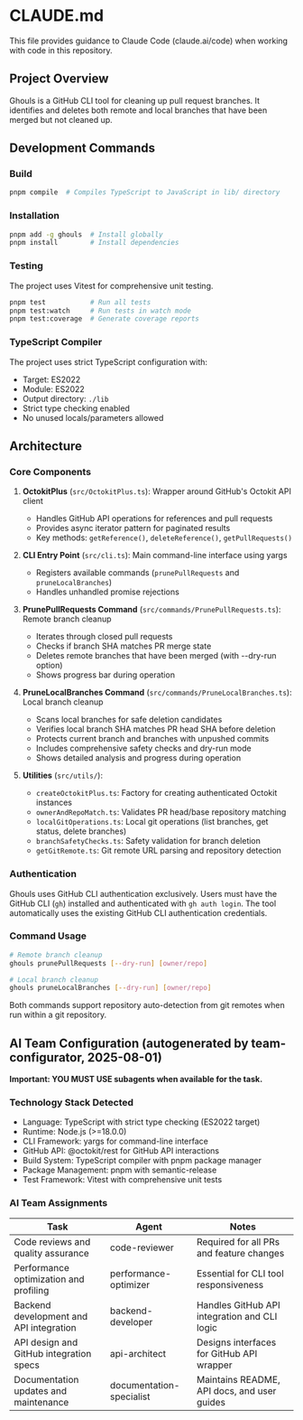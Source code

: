 # CLAUDE.md

This file provides guidance to Claude Code (claude.ai/code) when working with code in this repository.

## Project Overview
Ghouls is a GitHub CLI tool for cleaning up pull request branches. It identifies and deletes both remote and local branches that have been merged but not cleaned up.

## Development Commands

### Build
```bash
pnpm compile  # Compiles TypeScript to JavaScript in lib/ directory
```

### Installation
```bash
pnpm add -g ghouls  # Install globally
pnpm install        # Install dependencies
```

### Testing
The project uses Vitest for comprehensive unit testing.

```bash
pnpm test           # Run all tests
pnpm test:watch     # Run tests in watch mode
pnpm test:coverage  # Generate coverage reports
```

### TypeScript Compiler
The project uses strict TypeScript configuration with:
- Target: ES2022
- Module: ES2022
- Output directory: `./lib`
- Strict type checking enabled
- No unused locals/parameters allowed

## Architecture

### Core Components

1. **OctokitPlus** (`src/OctokitPlus.ts`): Wrapper around GitHub's Octokit API client
   - Handles GitHub API operations for references and pull requests
   - Provides async iterator pattern for paginated results
   - Key methods: `getReference()`, `deleteReference()`, `getPullRequests()`

2. **CLI Entry Point** (`src/cli.ts`): Main command-line interface using yargs
   - Registers available commands (`prunePullRequests` and `pruneLocalBranches`)
   - Handles unhandled promise rejections

3. **PrunePullRequests Command** (`src/commands/PrunePullRequests.ts`): Remote branch cleanup
   - Iterates through closed pull requests
   - Checks if branch SHA matches PR merge state
   - Deletes remote branches that have been merged (with --dry-run option)
   - Shows progress bar during operation

4. **PruneLocalBranches Command** (`src/commands/PruneLocalBranches.ts`): Local branch cleanup
   - Scans local branches for safe deletion candidates
   - Verifies local branch SHA matches PR head SHA before deletion
   - Protects current branch and branches with unpushed commits
   - Includes comprehensive safety checks and dry-run mode
   - Shows detailed analysis and progress during operation

5. **Utilities** (`src/utils/`):
   - `createOctokitPlus.ts`: Factory for creating authenticated Octokit instances
   - `ownerAndRepoMatch.ts`: Validates PR head/base repository matching
   - `localGitOperations.ts`: Local git operations (list branches, get status, delete branches)
   - `branchSafetyChecks.ts`: Safety validation for branch deletion
   - `getGitRemote.ts`: Git remote URL parsing and repository detection

### Authentication
Ghouls uses GitHub CLI authentication exclusively. Users must have the GitHub CLI (`gh`) installed and authenticated with `gh auth login`. The tool automatically uses the existing GitHub CLI authentication credentials.

### Command Usage
```bash
# Remote branch cleanup
ghouls prunePullRequests [--dry-run] [owner/repo]

# Local branch cleanup
ghouls pruneLocalBranches [--dry-run] [owner/repo]
```

Both commands support repository auto-detection from git remotes when run within a git repository.

## AI Team Configuration (autogenerated by team-configurator, 2025-08-01)

**Important: YOU MUST USE subagents when available for the task.**

### Technology Stack Detected
- Language: TypeScript with strict type checking (ES2022 target)
- Runtime: Node.js (>=18.0.0)
- CLI Framework: yargs for command-line interface
- GitHub API: @octokit/rest for GitHub API interactions
- Build System: TypeScript compiler with pnpm package manager
- Package Management: pnpm with semantic-release
- Test Framework: Vitest with comprehensive unit tests

### AI Team Assignments

| Task | Agent | Notes |
|------|-------|-------|
| Code reviews and quality assurance | code-reviewer | Required for all PRs and feature changes |
| Performance optimization and profiling | performance-optimizer | Essential for CLI tool responsiveness |
| Backend development and API integration | backend-developer | Handles GitHub API integration and CLI logic |
| API design and GitHub integration specs | api-architect | Designs interfaces for GitHub API wrapper |
| Documentation updates and maintenance | documentation-specialist | Maintains README, API docs, and user guides |